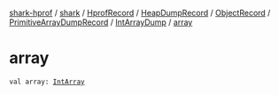 [shark-hprof](../../../../../../index.md) / [shark](../../../../../index.md) / [HprofRecord](../../../../index.md) / [HeapDumpRecord](../../../index.md) / [ObjectRecord](../../index.md) / [PrimitiveArrayDumpRecord](../index.md) / [IntArrayDump](index.md) / [array](./array.md)

# array

`val array: `[`IntArray`](https://kotlinlang.org/api/latest/jvm/stdlib/kotlin/-int-array/index.html)